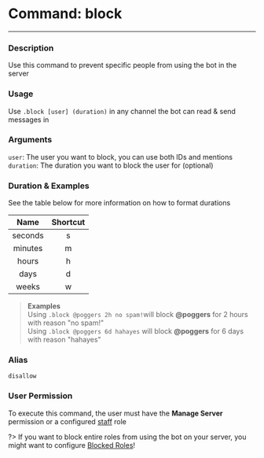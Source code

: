 # Command: block
---
### Description
Use this command to prevent specific people from using the bot in the server

### Usage
Use `.block [user] (duration)` in any channel the bot can read & send messages in

### Arguments
`user`: The user you want to block, you can use both IDs and mentions\
`duration`: The duration you want to block the user for (optional)

### Duration & Examples
See the table below for more information on how to format durations


| Name     | Shortcut |
|:--------:|:--------:|
| seconds  | s        |
| minutes  | m        |
| hours    | h        |
| days     | d        |
| weeks    | w        |

> **Examples**\
> Using `.block @poggers 2h no spam!`will block **@poggers** for 2 hours with reason "no spam!"\
> Using `.block @poggers 6d hahayes` will block **@poggers** for 6 days with reason "hahayes"

### Alias
`disallow`

### User Permission
To execute this command, the user must have the **Manage Server** permission or a configured [staff](/config/staffroles.md) role

?> If you want to block entire roles from using the bot on your server, you might want to configure [Blocked Roles](/config/blockedroles.md)!
